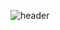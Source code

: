![header](https://capsule-render.vercel.app/api?type=waving&color=auto&customColorList=0,2&fontColor=000000&height=200&text=Hello!%20I'm%20JeongHun&fonSize=30&fontAlignY=45)

<!--
**youmdang/youmdang** is a ✨ _special_ ✨ repository because its `README.md` (this file) appears on your GitHub profile.

Here are some ideas to get you started:

- 🔭 I’m currently working on ...
- 🌱 I’m currently learning ...
- 👯 I’m looking to collaborate on ...
- 🤔 I’m looking for help with ...
- 💬 Ask me about ...
- 📫 How to reach me: ...
- 😄 Pronouns: ...
- ⚡ Fun fact: ...
-->
